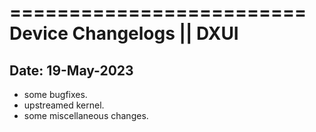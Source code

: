 =========================
Device Changelogs || DXUI
=========================
Date: 19-May-2023
-------------------------
- some bugfixes.
- upstreamed kernel.
- some miscellaneous changes.
